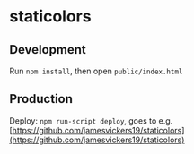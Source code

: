 # staticolors

## Development

Run `npm install`, then open `public/index.html`

## Production

Deploy: `npm run-script deploy`, goes to e.g. [https://github.com/jamesvickers19/staticolors](https://github.com/jamesvickers19/staticolors)
